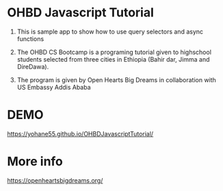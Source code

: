 # OHBD Javascript Tutorial

1) This is sample app to show how to use query selectors and async functions 

2) The OHBD CS Bootcamp is a programing tutorial given to highschool students selected from three cities in Ethiopia (Bahir dar, Jimma and DireDawa).
3) The program is given by Open Hearts Big Dreams in collaboration with US Embassy Addis Ababa

# DEMO
https://yohane55.github.io/OHBDJavascriptTutorial/

# More info
https://openheartsbigdreams.org/
